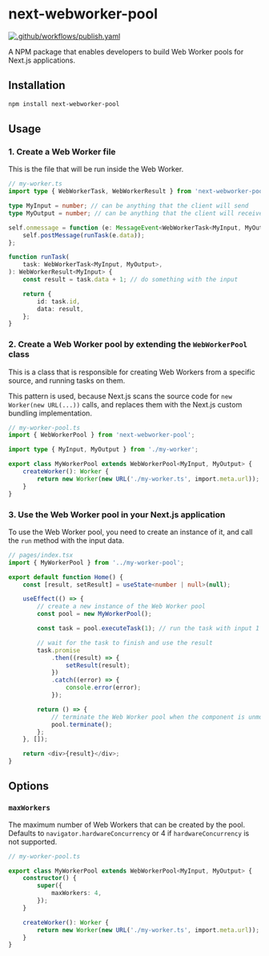 # next-webworker-pool

[![.github/workflows/publish.yaml](https://github.com/iuliancmarcu/next-webworker-pool/actions/workflows/publish.yaml/badge.svg)](https://github.com/iuliancmarcu/next-webworker-pool/actions/workflows/publish.yaml)

A NPM package that enables developers to build Web Worker pools for Next.js applications.

## Installation

```bash
npm install next-webworker-pool
```

## Usage

### 1. Create a Web Worker file

This is the file that will be run inside the Web Worker.

```typescript
// my-worker.ts
import type { WebWorkerTask, WebWorkerResult } from 'next-webworker-pool';

type MyInput = number; // can be anything that the client will send
type MyOutput = number; // can be anything that the client will receive

self.onmessage = function (e: MessageEvent<WebWorkerTask<MyInput, MyOutput>>) {
    self.postMessage(runTask(e.data));
};

function runTask(
    task: WebWorkerTask<MyInput, MyOutput>,
): WebWorkerResult<MyInput> {
    const result = task.data + 1; // do something with the input

    return {
        id: task.id,
        data: result,
    };
}
```

### 2. Create a Web Worker pool by extending the `WebWorkerPool` class

This is a class that is responsible for creating Web Workers from a specific source, and running tasks on them.

This pattern is used, because Next.js scans the source code for `new Worker(new URL(...))` calls, and replaces
them with the Next.js custom bundling implementation.

```typescript
// my-worker-pool.ts
import { WebWorkerPool } from 'next-webworker-pool';

import type { MyInput, MyOutput } from './my-worker';

export class MyWorkerPool extends WebWorkerPool<MyInput, MyOutput> {
    createWorker(): Worker {
        return new Worker(new URL('./my-worker.ts', import.meta.url));
    }
}
```

### 3. Use the Web Worker pool in your Next.js application

To use the Web Worker pool, you need to create an instance of it, and call the `run` method with the input data.

```typescript
// pages/index.tsx
import { MyWorkerPool } from '../my-worker-pool';

export default function Home() {
    const [result, setResult] = useState<number | null>(null);

    useEffect(() => {
        // create a new instance of the Web Worker pool
        const pool = new MyWorkerPool();

        const task = pool.executeTask(1); // run the task with input 1

        // wait for the task to finish and use the result
        task.promise
            .then((result) => {
                setResult(result);
            })
            .catch((error) => {
                console.error(error);
            });

        return () => {
            // terminate the Web Worker pool when the component is unmounted
            pool.terminate();
        };
    }, []);

    return <div>{result}</div>;
}
```

## Options

### `maxWorkers`

The maximum number of Web Workers that can be created by the pool. Defaults to `navigator.hardwareConcurrency` or 4 if `hardwareConcurrency` is not supported.

```typescript
// my-worker-pool.ts

export class MyWorkerPool extends WebWorkerPool<MyInput, MyOutput> {
    constructor() {
        super({
            maxWorkers: 4,
        });
    }

    createWorker(): Worker {
        return new Worker(new URL('./my-worker.ts', import.meta.url));
    }
}
```

